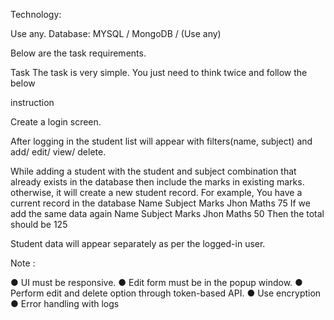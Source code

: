 Technology:

Use any. Database: MYSQL / MongoDB / (Use any)

Below are the task requirements.

Task The task is very simple. You just need to think twice and follow the below

instruction

Create a login screen.

After logging in the student list will appear with filters(name, subject) and add/ edit/ view/ delete.

While adding a student with the student and subject combination that already exists in the database then include the marks in existing marks. otherwise, it will create a new student record. For example, You have a current record in the database Name Subject Marks Jhon Maths 75 If we add the same data again Name Subject Marks Jhon Maths 50 Then the total should be 125

Student data will appear separately as per the logged-in user.

Note :

● UI must be responsive. ● Edit form must be in the popup window. ● Perform edit and delete option through token-based API. ● Use encryption ● Error handling with logs